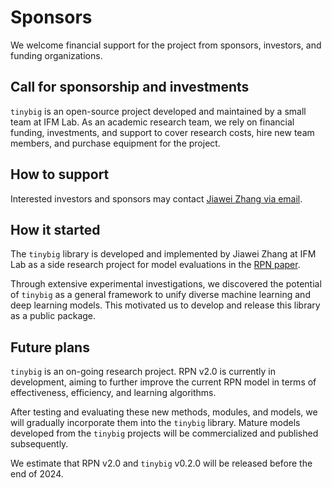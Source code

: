 # Sponsors

We welcome financial support for the project from sponsors, investors, and funding organizations.

## Call for sponsorship and investments

`tinybig` is an open-source project developed and maintained by a small team at IFM Lab. 
As an academic research team, we rely on financial funding, investments, and support to cover 
research costs, hire new team members, and purchase equipment for the project.

## How to support

Interested investors and sponsors may contact [Jiawei Zhang via email](mailto:jiawei@ifmlab.org).

## How it started

The `tinybig` library is developed and implemented by Jiawei Zhang at IFM Lab as a side research project 
for model evaluations in the [RPN paper](https://github.com/jwzhanggy/tinyBIG/blob/main/docs/assets/files/rpn_paper.pdf).

Through extensive experimental investigations, we discovered the potential of `tinybig` as a general framework to unify 
diverse machine learning and deep learning models. 
This motivated us to develop and release this library as a public package.

## Future plans

`tinybig` is an on-going research project. RPN v2.0 is currently in development, aiming to further improve the current 
RPN model in terms of effectiveness, efficiency, and learning algorithms. 

After testing and evaluating these new methods, modules, and models, we will gradually incorporate them into the `tinybig` library. 
Mature models developed from the `tinybig` projects will be commercialized and published subsequently.

We estimate that RPN v2.0 and `tinybig` v0.2.0 will be released before the end of 2024.


